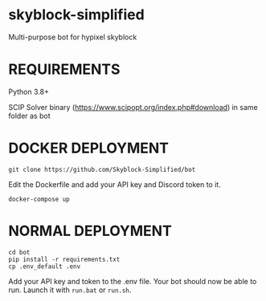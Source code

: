 # skyblock-simplified
Multi-purpose bot for hypixel skyblock

# REQUIREMENTS

Python 3.8+

SCIP Solver binary (https://www.scipopt.org/index.php#download) in same folder as bot

# DOCKER DEPLOYMENT
`git clone https://github.com/Skyblock-Simplified/bot`

Edit the Dockerfile and add your API key and Discord token to it.

`docker-compose up`

# NORMAL DEPLOYMENT
```git clone https://github.com/Skyblock-Simplified/bot
cd bot
pip install -r requirements.txt
cp .env_default .env
```

Add your API key and token to the .env file. Your bot should now be able to run. Launch it with `run.bat` or `run.sh`.
